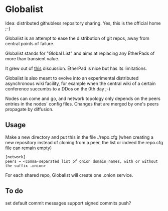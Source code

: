 # Globalist
Idea: distributed githubless repository sharing. Yes, this is the official home ;-)

Globalist is an attempt to ease the distribution of git repos, away from central points of failure.

Globalist stands for "Global List" and aims at replacing any EtherPads of more than transient value.

It grew out of [this](http://j7652k4sod2azfu6.onion/p/cloudflare-tor) discussion. EtherPad is nice but has its limitations.

Globalist is also meant to evolve into an experimental distributed asynchronous wiki facility, for example when the central wiki of a certain conference succumbs to a DDos on the 0th day ;-)

Nodes can come and go, and network topology only depends on the peers entries in the nodes' config files. Changes that are merged by one's peers propagate by diffusion.

## Usage

Make a new directory and put this in the file ./repo.cfg (when creating a new repository instead of cloning from a peer, the list or indeed the repo.cfg file can remain empty)

```
[network]
peers = <comma-separated list of onion domain names, with or without the suffix .onion>
```

For each shared repo, Globalist will create one .onion service.

## To do

set default commit messages
support signed commits
push?
